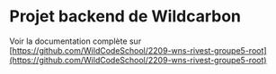 # Projet backend de Wildcarbon

Voir la documentation complète sur [https://github.com/WildCodeSchool/2209-wns-rivest-groupe5-root](https://github.com/WildCodeSchool/2209-wns-rivest-groupe5-root)

